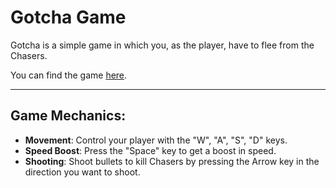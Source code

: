 # Gotcha Game

Gotcha is a simple game in which you, as the player, have to flee from the Chasers.

You can find the game [here](https://timhateuchlieb.github.io/Gotcha/).

---

## Game Mechanics:

- **Movement**: Control your player with the "W", "A", "S", "D" keys.
- **Speed Boost**: Press the "Space" key to get a boost in speed.
- **Shooting**: Shoot bullets to kill Chasers by pressing the Arrow key in the direction you want to shoot.
